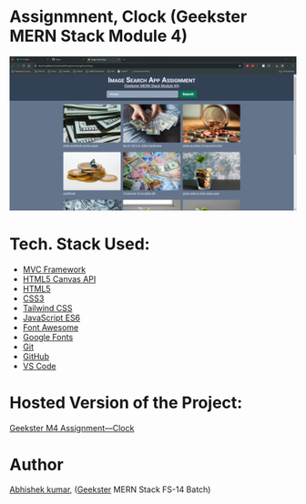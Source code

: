 # Assignmnent, Clock (Geekster MERN Stack Module 4)
![](thumbnail.png)
<!-- ![](mvcDiagram.png) -->

# Tech. Stack Used:
+ [MVC Framework](https://en.wikipedia.org/wiki/Model%E2%80%93view%E2%80%93controller)
+ [HTML5 Canvas API](https://developer.mozilla.org/en-US/docs/Web/API/Canvas_API)
+ [HTML5](https://en.wikipedia.org/wiki/HTML5)
+ [CSS3](https://en.wikipedia.org/wiki/CSS)
+ [Tailwind CSS](https://tailwindcss.com/)
+ [JavaScript ES6](https://en.wikipedia.org/wiki/JavaScript)
+ [Font Awesome](https://fontawesome.com/icons)
+ [Google Fonts](https://fonts.google.com/)
+ [Git](https://en.wikipedia.org/wiki/Git)
+ [GitHub](https://github.com/)
+ [VS Code](https://code.visualstudio.com/)

# Hosted Version of the Project:
[Geekster M4 Assignment&mdash;Clock](https://alex21c.github.io/GeeksterM4AssignmentDigitalClock/)

# Author
[Abhishek kumar](https://www.linkedin.com/in/alex21c/), ([Geekster](https://geekster.in/) MERN Stack FS-14 Batch)
